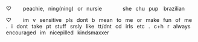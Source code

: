 ⠀♡⠀⠀⠀peachie,⠀ning(ning)⠀or⠀nursie
⠀⠀⠀⠀⠀she⠀chu⠀pup ⠀brazilian

⠀♡⠀⠀⠀im⠀v⠀sensitive⠀pls⠀dont⠀b⠀mean⠀to⠀me⠀or⠀make⠀fun⠀of⠀me⠀.⠀i⠀dont⠀take⠀pt⠀stuff⠀srsly⠀like⠀tt/dnt⠀cd⠀irls⠀etc⠀.⠀c+h⠀r⠀always⠀encouraged⠀im⠀nicepilled⠀kindsmaxxer


